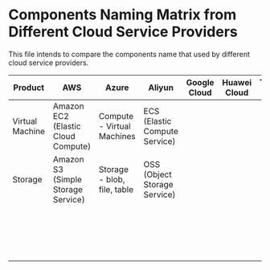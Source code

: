# Components Naming Matrix from Different Cloud Service Providers

This file intends to compare the components name that used by different cloud service providers.

| Product         | AWS                                | Azure                       | Aliyun                        | Google Cloud | Huawei Cloud | Tencent Cloud |
| --------------- | ---------------------------------- | --------------------------- | ----------------------------- | ------------ | ------------ | ------------- |
| Virtual Machine | Amazon EC2 (Elastic Cloud Compute) | Compute - Virtual Machines  | ECS (Elastic Compute Service) |              |              |               |
| Storage         | Amazon S3 (Simple Storage Service) | Storage - blob, file, table | OSS (Object Storage Service)  |              |              |               |
|                 |                                    |                             |                               |              |              |               |
|                 |                                    |                             |                               |              |              |               |
|                 |                                    |                             |                               |              |              |               |
|                 |                                    |                             |                               |              |              |               |
|                 |                                    |                             |                               |              |              |               |
|                 |                                    |                             |                               |              |              |               |
|                 |                                    |                             |                               |              |              |               |
|                 |                                    |                             |                               |              |              |               |
|                 |                                    |                             |                               |              |              |               |
|                 |                                    |                             |                               |              |              |               |
|                 |                                    |                             |                               |              |              |               |
|                 |                                    |                             |                               |              |              |               |
|                 |                                    |                             |                               |              |              |               |
|                 |                                    |                             |                               |              |              |               |
|                 |                                    |                             |                               |              |              |               |
|                 |                                    |                             |                               |              |              |               |
|                 |                                    |                             |                               |              |              |               |
|                 |                                    |                             |                               |              |              |               |

